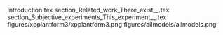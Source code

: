 Introduction.tex
section_Related_work_There_exist__.tex
section_Subjective_experiments_This_experiment__.tex
figures/xpplantform3/xpplantform3.png
figures/allmodels/allmodels.png
